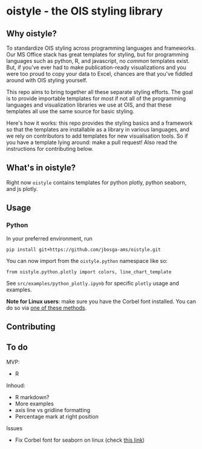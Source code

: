 # oistyle - the OIS styling library


## Why oistyle?
To standardize OIS styling across programming languages and frameworks. Our MS Office stack has great templates for styling, but for programming languages such as python, R, and javascript, no _common_ templates exist. But, if you've ever had to make publication-ready visualizations and you were too proud to copy your data to Excel, chances are that you've fiddled around with OIS styling yourself. 

This repo aims to bring together all these separate styling efforts. The goal is to provide importable templates for most if not all of the programming languages and visualization libraries we use at OIS, and that these templates all use the same source for basic styling. 

Here's how it works: this repo provides the styling basics and a framework so that the templates are installable as a library in various languages, and we rely on contributors to add templates for new visualisation tools. So if you have a template lying around: make a pull request! Also read the instructions for contributing below. 


## What's in oistyle?
Right now `oistyle` contains templates for python plotly, python seaborn, and js plotly. 

## Usage

### Python
In your preferred environment, run 

`pip install git+https://github.com/jbosga-ams/oistyle.git`

You can now import from the `oistyle.python` namespace like so:

`from oistyle.python.plotly import colors, line_chart_template`

See `src/examples/python_plotly.ipynb` for specific `plotly` usage and examples. 

__Note for Linux users__: make sure you have the Corbel font installed. You can do so via [one of these methods](https://www.stugon.com/install-microsoft-fonts-ubuntu/#:~:text=%20How%20to%20Install%20Microsoft%20Fonts%20in%20Ubuntu,Install%20Microsoft%20Fonts%20Using%20Software%20Center%20More%20).

## Contributing



## To do

MVP: 
- R




Inhoud: 
- R markdown?
- More examples
- axis line vs gridline formatting
- Percentage mark at right position


Issues
- Fix Corbel font for seaborn on linux (check [this link](https://scentellegher.github.io/visualization/2018/05/02/custom-fonts-matplotlib.html))
